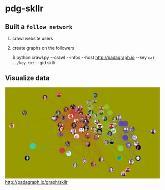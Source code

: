 # pdg-skllr

## Built a `follow network`

1. crawl website users
2. create graphs on the followers

    $ python crawl.py --crawl --infos --host http://padagraph.io --key `cat ../key.txt` --gid skllr

## Visualize data 

![network](https://github.com/ynnk/pdg-skllr/blob/master/s1.png?raw=true)
http://padagraph.io/graph/skllr
